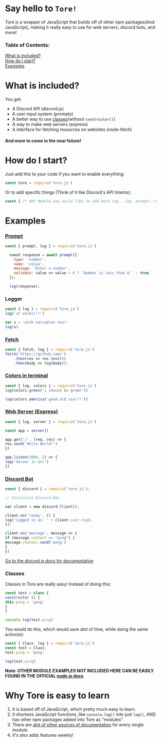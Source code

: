 # Say hello to `Tore!`
Tore is a wrapper of JavaScript that builds off of other npm packages(And JavaScript), making it really easy to use for web servers, discord bots, and more!

### Table of Contents:
[What is included?](#what-is-included)</br>
[How do I start?](#how-do-i-start)</br>
[Examples](#examples)


# What is included?
You get:
- A Discord API (discord.js)
- A user input system (prompts)
- A better way to use [classes](https://www.w3schools.com/js/js_classes.asp)(without `constructor()`)
- A way to make web servers (express)
- A interface for fetching resources on websites (node-fetch)
#### **And more to come in the near future!**

# How do I start?
Just add this to your code if you want to enable everything:
```js
const tore = require('tore.js')
```
Or to add specific things (Think of it like Discord's API Intents):
```js
const { /* ANY Module you would like to add here (eg., log, prompt) */ } = require('tore.js')
```

# Examples
### [Prompt](https://npmjs.com/prompts)
```js
const { prompt, log } = require('tore.js')

  const response = await prompt({
    type: 'number',
    name: 'value',
    message: 'Enter a number',
    validate: value => value < 0 ? `Number is less than 0.` : true
  });

  log(response);
```

### Logger
```js
const { log } = require('tore.js')
log('it works!!!')

var x = 'with variables too!'
log(x)
```

### [Fetch](https://npmjs.com/node-fetch/v/2.6.6) 
```js
const { fetch, log } = require('tore.js')
fetch('https://github.com/')
    .then(res => res.text())
    .then(body => log(body));
```

### [Colors in terminal](https://npmjs.com/colors)
```js
const { log, colors } = require('tore.js')
log(colors.green('i should be green'))

log(colors.america('good old usa!!!'))
```

### [Web Server (Express)](https://npmjs.com/express)
```js
const { log, server } = require('tore.js')

const app = server()

app.get('/', (req, res) => {
res.send('Hello World!')
})

app.listen(3000, () => {
log('Server is on!')
})
```

### [Discord Bot]('https://npmjs.com/discord.js')
```js
const { discord } = require('tore.js');

// Initialize Discord Bot

var client = new discord.Client();

client.on('ready', () {
log('Logged in as: ' + client.user.tag);
});

client.on('message', message => {
if (message.content == "ping") {
message.channel.send('pong')
}
})
```
[Go to the discord.js docs for documentation](https://discord.js.org)

### Classes
Classes in Tore are really easy! Instead of doing this:
```js
const test = class {
constructor () {
this.ping = 'pong'
}
}

console.log(test.ping)
```
You would do this, which would save alot of time, while doing the same action(s):
```js
const { Class, log } = require('tore.js')
const test = Class;
test.ping = 'pong'

log(test.ping)
```

**Note: OTHER MODULE EXAMPLES NOT INCLUDED HERE CAN BE EASILY FOUND IN THE OFFICIAL [node.js docs](https://nodejs.org/en/docs/)**

# Why Tore is easy to learn
1. It is based off of JavaScript, which pretty much easy to learn.
2. It shortens JavaScript functions, like `console.log()` into just `log()`, AND has other npm packages added into Tore as "modules".
3. There are [alot of other sources of documentation](#examples) for every single module.
4. It's also adds features weekly!
